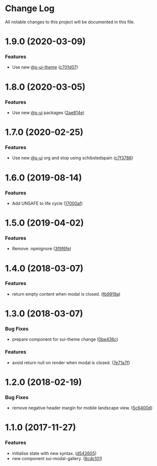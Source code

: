 # Change Log

All notable changes to this project will be documented in this file.

# 1.9.0 (2020-03-09)


### Features

* Use new [@s-ui-theme](https://github.com/s-ui-theme) ([c701d07](https://github.com/SUI-Components/adevinta-spain-components/commit/c701d07caf96df65bab1cdd4053ab1304be87905))



# 1.8.0 (2020-03-05)


### Features

* Use new [@s-ui](https://github.com/s-ui) packages ([2ae814e](https://github.com/SUI-Components/adevinta-spain-components/commit/2ae814eaa126a6c69d3c4e598ce11d36d9b38988))



# 1.7.0 (2020-02-25)


### Features

* Use new [@s-ui](https://github.com/s-ui) org and stop using schibstedspain ([c7f3786](https://github.com/SUI-Components/adevinta-spain-components/commit/c7f3786545f221d67ee567d57dfd0119778b1de2))



# 1.6.0 (2019-08-14)


### Features

* Add UNSAFE to life cycle ([17000af](https://github.com/SUI-Components/adevinta-spain-components/commit/17000af2c9cf071849efccd04fa8339983153155))



# 1.5.0 (2019-04-02)


### Features

* Remove .npmignore ([3f9f6fe](https://github.com/SUI-Components/adevinta-spain-components/commit/3f9f6fe6166f7617ea8f62c9e1e364a2937ebe5e))



# 1.4.0 (2018-03-07)


### Features

* return empty content when modal is closed. ([fb9919a](https://github.com/SUI-Components/adevinta-spain-components/commit/fb9919a1aff55d2e9b3bfdf8c6f88f4b020f32c1))



# 1.3.0 (2018-03-07)


### Bug Fixes

* prepare component for sui-theme change ([0be436c](https://github.com/SUI-Components/adevinta-spain-components/commit/0be436c1a32f60816e03251abdcc9c3a208e0127))


### Features

* avoid return null on render when modal is closed. ([7e71a7f](https://github.com/SUI-Components/adevinta-spain-components/commit/7e71a7f811b9471fc6171f7cc0548752b29d1ceb))



# 1.2.0 (2018-02-19)


### Bug Fixes

* remove negative header margin for mobile landscape view. ([5c6400d](https://github.com/SUI-Components/adevinta-spain-components/commit/5c6400d378c79675177f543eeac2a9a1fd542a95))



# 1.1.0 (2017-11-27)


### Features

* initialise state with new syntax. ([d542605](https://github.com/SUI-Components/adevinta-spain-components/commit/d542605644093b792d8c3bcc82ffa70c2657f3a5))
* new component sui-modal-gallery. ([8cdc101](https://github.com/SUI-Components/adevinta-spain-components/commit/8cdc101bb4ff2a47909029a471d54dac18fd3c03))



